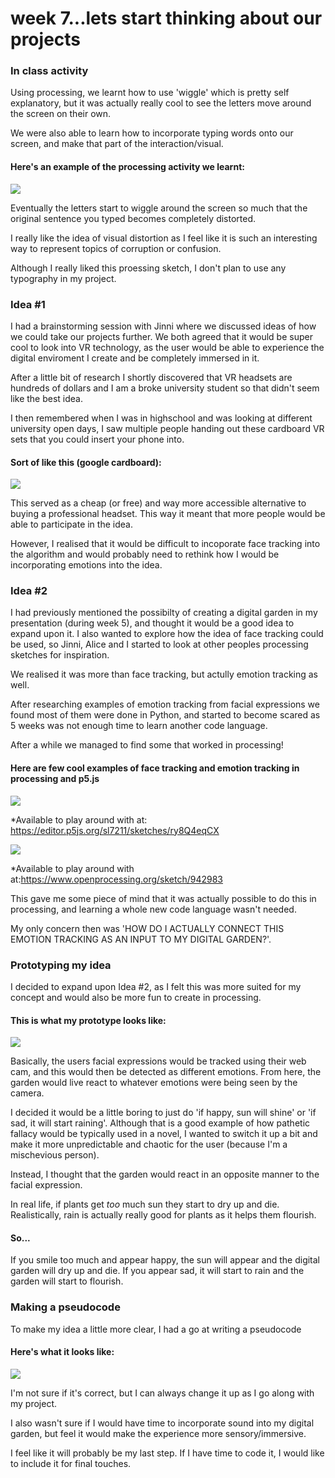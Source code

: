 # week 7...lets start thinking about our projects

### In class activity

Using processing, we learnt how to use 'wiggle' which is pretty self explanatory, but it was actually really cool to see the letters move around the screen on their own.

We were also able to learn how to incorporate typing words onto our screen, and make that part of the interaction/visual. 

#### Here's an example of the processing activity we learnt:

<img src=https://github.com/yasminhb/slavetothealgorithm/blob/master/week%207/ezgif-7-3d98e925fa76.gif>

Eventually the letters start to wiggle around the screen so much that the original sentence you typed becomes completely distorted.

I really like the idea of visual distortion as I feel like it is such an interesting way to represent topics of corruption or confusion. 

Although I really liked this proessing sketch, I don't plan to use any typography in my project.

### Idea #1

I had a brainstorming session with Jinni where we discussed ideas of how we could take our projects further. We both agreed that it would be super cool to look into VR technology, as the user would be able to experience the digital enviroment I create and be completely immersed in it. 

After a little bit of research I shortly discovered that VR headsets are hundreds of dollars and I am a broke university student so that didn't seem like the best idea.

I then remembered when I was in highschool and was looking at different university open days, I saw multiple people handing out these cardboard VR sets that you could insert your phone into. 

#### Sort of like this (google cardboard):

<img src=https://github.com/yasminhb/slavetothealgorithm/blob/master/week%207/Google-Cardboard.jpg>

This served as a cheap (or free) and way more accessible alternative to buying a professional headset. This way it meant that more people would be able to participate in the idea.

However, I realised that it would be difficult to incoporate face tracking into the algorithm and would probably need to rethink how I would be incorporating emotions into the idea.

### Idea #2

I had previously mentioned the possibilty of creating a digital garden in my presentation (during week 5), and thought it would be a good idea to expand upon it. I also wanted to explore how the idea of face tracking could be used, so Jinni, Alice and I started to look at other peoples processing sketches for inspiration.

We realised it was more than face tracking, but actully emotion tracking as well. 

After researching examples of emotion tracking from facial expressions we found most of them were done in Python, and started to become scared as 5 weeks was not enough time to learn another code language.

After a while we managed to find some that worked in processing!

#### Here are few cool examples of face tracking and emotion tracking in processing and p5.js

<img src=https://github.com/yasminhb/slavetothealgorithm/blob/master/week%207/Screen%20Shot%202020-09-17%20at%209.23.13%20pm.png>

*Available to play around with at: https://editor.p5js.org/sl7211/sketches/ry8Q4eqCX

<img src=https://github.com/yasminhb/slavetothealgorithm/blob/master/week%207/Screen%20Shot%202020-09-17%20at%209.40.42%20pm.png>

*Available to play around with at:https://www.openprocessing.org/sketch/942983

This gave me some piece of mind that it was actually possible to do this in processing, and learning a whole new code language wasn't needed.

My only concern then was 'HOW DO I ACTUALLY CONNECT THIS EMOTION TRACKING AS AN INPUT TO MY DIGITAL GARDEN?'.

### Prototyping my idea

I decided to expand upon Idea #2, as I felt this was more suited for my concept and would also be more fun to create in processing.

#### This is what my prototype looks like:

<img src=https://github.com/yasminhb/slavetothealgorithm/blob/master/week%207/Untitled_Artwork%202.gif>

Basically, the users facial expressions would be tracked using their web cam, and this would then be detected as different emotions. From here, the garden would live react to whatever emotions were being seen by the camera.

I decided it would be a little boring to just do 'if happy, sun will shine' or 'if sad, it will start raining'. Although that is a good example of how pathetic fallacy would be typically used in a novel, I wanted to switch it up a bit and make it more unpredictable and chaotic for the user (because I'm a mischevious person). 

Instead, I thought that the garden would react in an opposite manner to the facial expression. 

In real life, if plants get *too* much sun they start to dry up and die. Realistically, rain is actually really good for plants as it helps them flourish.

#### So...

If you smile too much and appear happy, the sun will appear and the digital garden will dry up and die. If you appear sad, it will start to rain and the garden will start to flourish.

### Making a pseudocode

To make my idea a little more clear, I had a go at writing a pseudocode

#### Here's what it looks like:

<img src=https://github.com/yasminhb/slavetothealgorithm/blob/master/week%207/Screen%20Shot%202020-09-17%20at%2010.06.20%20pm.png>

I'm not sure if it's correct, but I can always change it up as I go along with my project.

I also wasn't sure if I would have time to incorporate sound into my digital garden, but feel it would make the experience more sensory/immersive.

I feel like it will probably be my last step. If I have time to code it, I would like to include it for final touches.


